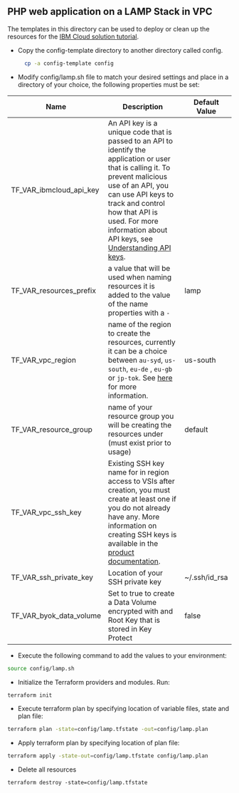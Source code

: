 ## PHP web application on a LAMP Stack in VPC
The templates in this directory can be used to deploy or clean up the resources for the [IBM Cloud solution tutorial](https://cloud.ibm.com/docs/solution-tutorials?topic=solution-tutorials-lamp-stack-on-vpc).

- Copy the config-template directory to another directory called config.
  ```sh
    cp -a config-template config
  ```

- Modify config/lamp.sh file to match your desired settings and place in a directory of your choice, the following properties must be set:

|  Name               | Description                         | Default Value |
| -------------------| ------------------------------------|---------------- |
| TF_VAR_ibmcloud_api_key | An API key is a unique code that is passed to an API to identify the application or user that is calling it. To prevent malicious use of an API, you can use API keys to track and control how that API is used. For more information about API keys, see [Understanding API keys](https://cloud.ibm.com/docs/iam?topic=iam-manapikey). |
| TF_VAR_resources_prefix | a value that will be used when naming resources it is added to the value of the name properties with a `-` | lamp |
| TF_VAR_vpc_region        | name of the region to create the resources, currently it can be a choice between `au-syd`, `us-south`, `eu-de` , `eu-gb` or `jp-tok`. See [here](https://cloud.ibm.com/docs/vpc-on-classic-vsi?topic=vpc-on-classic-vsi-faqs#what-regions-are-available-) for more information. | us-south |
| TF_VAR_resource_group | name of your resource group you will be creating the resources under (must exist prior to usage) | default |
| TF_VAR_vpc_ssh_key | Existing SSH key name for in region access to VSIs after creation, you must create at least one if you do not already have any. More information on creating SSH keys is available in the [product documentation](https://cloud.ibm.com/docs/vpc-on-classic-vsi?topic=vpc-on-classic-vsi-ssh-keys). |
| TF_VAR_ssh_private_key | Location of your SSH private key | ~/.ssh/id_rsa |
| TF_VAR_byok_data_volume | Set to true to create a Data Volume encrypted with and Root Key that is stored in Key Protect | false |


- Execute the following command to add the values to your environment:
```sh
source config/lamp.sh
```

- Initialize the Terraform providers and modules. Run:
```sh
terraform init
```

- Execute terraform plan by specifying location of variable files, state and plan file:
```sh
terraform plan -state=config/lamp.tfstate -out=config/lamp.plan
```

- Apply terraform plan by specifying location of plan file:
```sh
terraform apply -state-out=config/lamp.tfstate config/lamp.plan
```

- Delete all resources
```
terraform destroy -state=config/lamp.tfstate
```
